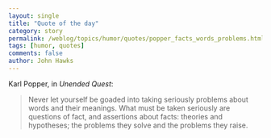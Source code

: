 ```yaml
---
layout: single 
title: "Quote of the day" 
category: story
permalink: /weblog/topics/humor/quotes/popper_facts_words_problems.html
tags: [humor, quotes] 
comments: false 
author: John Hawks 
---
```



<p>
Karl Popper, in <i>Unended Quest</i>: 
</p>

<blockquote>Never let yourself be goaded into taking seriously problems about words and their meanings. What must be taken seriously are questions of fact, and assertions about facts: theories and hypotheses; the problems they solve and the problems they raise. </blockquote>

